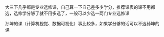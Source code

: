 大三下几乎都是专业选修课，自己算一下自己差多少学分，推荐课表的课不用都选，选修学分够了就不用多选了，一般可以少选一两门专业选修课

孙坤的课（计算机视觉、数据可视化）事比较多，如果学分够的话可以不选孙坤的课